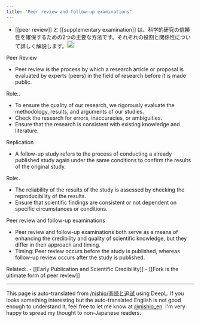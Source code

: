 ```yaml
---
title: "Peer review and follow-up examinations"
---
```


- [[peer review]] と [[supplementary examination]] は、科学的研究の信頼性を確保するための2つの主要な方法です。それぞれの役割と関係性について詳しく解説します。<img src='https://scrapbox.io/api/pages/nishio-en/gpt/icon' alt='gpt.icon' height="19.5"/>

Peer Review
- Peer review is the process by which a research article or proposal is evaluated by experts (peers) in the field of research before it is made public.

Role:.
- To ensure the quality of our research, we rigorously evaluate the methodology, results, and arguments of our studies.
- Check the research for errors, inaccuracies, or ambiguities.
- Ensure that the research is consistent with existing knowledge and literature.

Replication
- A follow-up study refers to the process of conducting a already published study again under the same conditions to confirm the results of the original study.

Role:.
- The reliability of the results of the study is assessed by checking the reproducibility of the results.
- Ensure that scientific findings are consistent or not dependent on specific circumstances or conditions.

Peer review and follow-up examinations
- Peer review and follow-up examinations both serve as a means of enhancing the credibility and quality of scientific knowledge, but they differ in their approach and timing.
- Timing: Peer review occurs before the study is published, whereas follow-up review occurs after the study is published.

Related:.
    - [[Early Publication and Scientific Credibility]]
    - [[Fork is the ultimate form of peer review]]

---
This page is auto-translated from [/nishio/査読と追試](https://scrapbox.io/nishio/査読と追試) using DeepL. If you looks something interesting but the auto-translated English is not good enough to understand it, feel free to let me know at [@nishio_en](https://twitter.com/nishio_en). I'm very happy to spread my thought to non-Japanese readers.